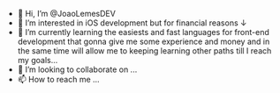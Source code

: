 - 👋 Hi, I’m @JoaoLemesDEV
- 👀 I’m interested in iOS development but for financial reasons ↓
- 🌱 I’m currently learning the easiests and fast languages for front-end development that gonna give me some experience and money and in the same time will allow me to keeping learning other paths till I reach my goals...
- 💞️ I’m looking to collaborate on ...
- 📫 How to reach me ...

<!---
JoaoLemesDEV/JoaoLemesDEV is a ✨ special ✨ repository because its `README.md` (this file) appears on your GitHub profile.
You can click the Preview link to take a look at your changes.
--->
